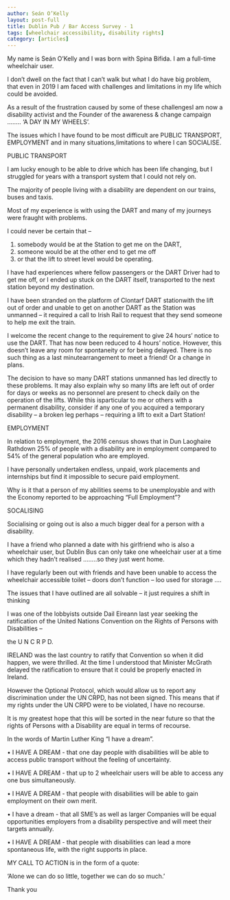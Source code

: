 ```yaml
---
author: Seán O’Kelly
layout: post-full
title: Dublin Pub / Bar Access Survey - 1
tags: [wheelchair accessibility, disability rights]
category: [articles]
---
```

My name is Seán O’Kelly and I was born with Spina Bifida.  I am a full-time wheelchair user. 

I don’t dwell on the fact that I can’t walk but what I do have big problem, that even in 2019 I am faced with challenges and limitations in my life which could be avoided. 

As a result of the frustration caused by some of these challengesI am now a disability activist and the Founder of the awareness & change campaign …….. ‘A DAY IN MY WHEELS’.

 

The issues which I have found to be most difficult are PUBLIC TRANSPORT, EMPLOYMENT and in many situations,limitations to where I can SOCIALISE.

 

 

PUBLIC TRANSPORT

I am lucky enough to be able to drive which has been life changing, but I struggled for years with a transport system that I could not rely on. 

 

The majority of people living with a disability are dependent on our trains, buses and taxis. 

 

Most of my experience is with using the DART and many of my journeys were fraught with problems. 

 

I could never be certain that – 

 
1. somebody would be at the Station to get me on the DART, 
2. someone would be at the other end to get me off 
3. or that the lift to street level would be operating.   

 

I have had experiences where fellow passengers or the DART Driver had to get me off, or I ended up stuck on the DART itself, transported to the next station beyond my destination.  

 

I have been stranded on the platform of Clontarf DART stationwith the lift out of order and unable to get on another DART as the Station was unmanned – it required a call to Irish Rail to request that they send someone to help me exit the train.

 

I welcome the recent change to the requirement to give 24 hours’ notice to use the DART. That has now been reduced to 4 hours’ notice. However, this doesn’t leave any room for spontaneity or for being delayed. There is no such thing as a last minutearrangement to meet a friend! Or a change in plans.

 

The decision to have so many DART stations unmanned has led directly to these problems. It may also explain why so many lifts are left out of order for days or weeks as no personnel are present to check daily on the operation of the lifts.  While this isparticular to me or others with a permanent disability, consider if any one of you acquired a temporary disability – a broken leg perhaps – requiring a lift to exit a Dart Station!

 

 

EMPLOYMENT

In relation to employment, the 2016 census shows that in Dun Laoghaire Rathdown 25% of people with a disability are in employment compared to 54% of the general population who are employed. 

 

I have personally undertaken endless, unpaid, work placements and internships but find it impossible to secure paid employment. 

 

Why is it that a person of my abilities seems to be unemployable and with the Economy reported to be approaching “Full Employment”?

 

 

SOCALISING

Socialising or going out is also a much bigger deal for a person with a disability. 

 

I have a friend who planned a date with his girlfriend who is also a wheelchair user, but Dublin Bus can only take one wheelchair user at a time which they hadn’t realised ……..so they just went home. 

 

I have regularly been out with friends and have been unable to access the wheelchair accessible toilet – doors don’t function – loo used for storage …. 

 

 

 

The issues that I have outlined are all solvable – it just requires a shift in thinking

 

I was one of the lobbyists outside Dail Eireann last year seeking the ratification of the United Nations Convention on the Rights of Persons with Disabilities – 

 

the U N C R P D.  

 

IRELAND was the last country to ratify that Convention so when it did happen, we were thrilled. At the time I understood that Minister McGrath delayed the ratification to ensure that it could be properly enacted in Ireland. 

 

However the Optional Protocol, which would allow us to report any discrimination under the UN CRPD, has not been signed. This means that if my rights under the UN CRPD were to be violated, I have no recourse. 

 

It is my greatest hope that this will be sorted in the near future so that the rights of Persons with a Disability are equal in terms of recourse.

 

 

In the words of Martin Luther King “I have a dream”. 

 
• I HAVE A DREAM - that one day people with disabilities will be able to access public transport without the feeling of uncertainty. 

 
• I HAVE A DREAM - that up to 2 wheelchair users will be able to access any one bus simultaneously. 

 
• I HAVE A DREAM - that people with disabilities will be able to gain employment on their own merit. 

 
• I have a dream - that all SME’s as well as larger Companies will be equal opportunities employers from a disability perspective and will meet their targets annually. 

 
• I HAVE A DREAM - that people with disabilities can lead a more spontaneous life, with the right supports in place. 

 

MY CALL TO ACTION     is in the form of a quote: 

‘Alone we can do so little, together we can do so much.’

Thank you
	
